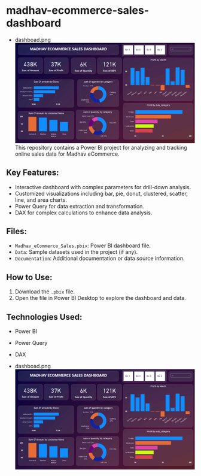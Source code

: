 # madhav-ecommerce-sales-dashboard

- dashboad.png ![Alt text for the image]( dashboad.png)
This repository contains a Power BI project for analyzing and tracking online sales data for Madhav eCommerce.

## Key Features:
- Interactive dashboard with complex parameters for drill-down analysis.
- Customized visualizations including bar, pie, donut, clustered, scatter, line, and area charts.
- Power Query for data extraction and transformation.
- DAX for complex calculations to enhance data analysis.

## Files:
- `Madhav_eCommerce_Sales.pbix`: Power BI dashboard file.
- `Data`: Sample datasets used in the project (if any).
- `Documentation`: Additional documentation or data source information.

## How to Use:
1. Download the `.pbix` file.
2. Open the file in Power BI Desktop to explore the dashboard and data.

## Technologies Used:
- Power BI
- Power Query
- DAX

- dashboad.png ![Alt text for the image]( dashboad.png)
